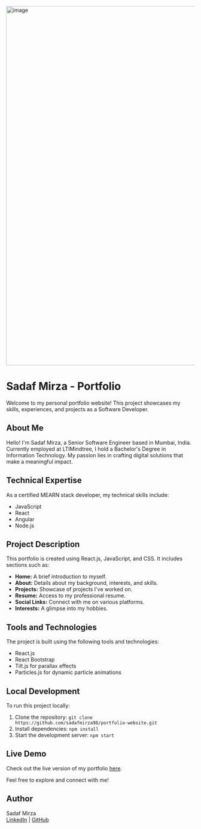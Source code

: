 <img width="960" alt="image" src="https://github.com/sadafmirza98/my-portfolio/assets/83817977/23602f75-1d2e-44be-850b-671ac0149b8d">


# Sadaf Mirza - Portfolio

Welcome to my personal portfolio website! This project showcases my skills, experiences, and projects as a Software Developer. 

## About Me

Hello! I'm Sadaf Mirza, a Senior Software Engineer based in Mumbai, India. Currently employed at LTIMindtree, I hold a Bachelor's Degree in Information Technology. My passion lies in crafting digital solutions that make a meaningful impact.

## Technical Expertise

As a certified MEARN stack developer, my technical skills include:

- JavaScript
- React
- Angular
- Node.js

## Project Description

This portfolio is created using React.js, JavaScript, and CSS. It includes sections such as:

- **Home:** A brief introduction to myself.
- **About:** Details about my background, interests, and skills.
- **Projects:** Showcase of projects I've worked on.
- **Resume:** Access to my professional resume.
- **Social Links:** Connect with me on various platforms.
- **Interests:** A glimpse into my hobbies.

## Tools and Technologies

The project is built using the following tools and technologies:

- React.js
- React Bootstrap
- Tilt.js for parallax effects
- Particles.js for dynamic particle animations

## Local Development

To run this project locally:

1. Clone the repository: `git clone https://github.com/sadafmirza98/portfolio-website.git`
2. Install dependencies: `npm install`
3. Start the development server: `npm start`

## Live Demo

Check out the live version of my portfolio [here](https://sadaf-portfolio.netlify.app/).

Feel free to explore and connect with me!

## Author

Sadaf Mirza  
[LinkedIn](https://www.linkedin.com/in/sadafmirza98/) | [GitHub](https://github.com/sadafmirza98)

